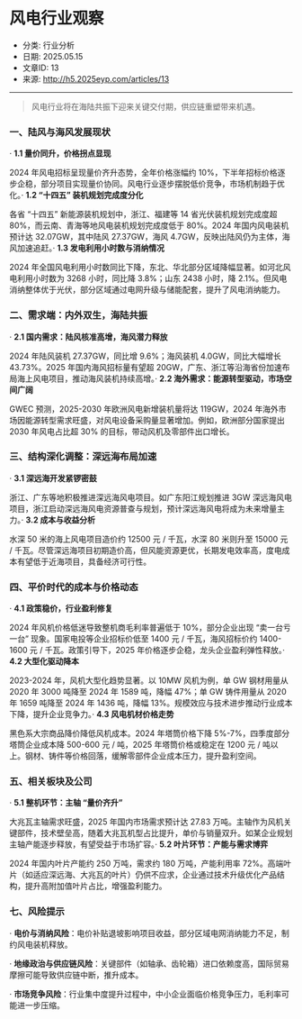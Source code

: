 # 风电行业观察
- 分类: 行业分析
- 日期: 2025.05.15
- 文章ID: 13
- 来源: http://h5.2025eyp.com/articles/13

---

> 风电行业将在海陆共振下迎来关键交付期，供应链重塑带来机遇。

### **一、陆风与海风发展现状**

· **1.1 量价同升，价格拐点显现**

2024 年风电招标呈现量价齐升态势，全年价格涨幅约 10%，下半年招标价格逐步企稳，部分项目实现量价协同。风电行业逐步摆脱低价竞争，市场机制趋于优化。· **1.2 “十四五” 装机规划完成度分化**

各省 “十四五” 新能源装机规划中，浙江、福建等 14 省光伏装机规划完成度超 80%，而云南、青海等地风电装机规划完成度低于 80%。2024 年国内风电装机预计达 32.07GW，其中陆风 27.37GW，海风 4.7GW，反映出陆风仍为主体，海风加速追赶。· **1.3 发电利用小时数与消纳情况**

2024 年全国风电利用小时数同比下降，东北、华北部分区域降幅显著。如河北风电利用小时数为 3268 小时，同比降 3.8%；山东 2438 小时，降 2.1%。但风电消纳整体优于光伏，部分区域通过电网升级与储能配套，提升了风电消纳能力。
### **二、需求端：内外双生，海陆共振**

· **2.1 国内需求：陆风核准高增，海风潜力释放**

2024 年陆风装机 27.37GW，同比增 9.6%；海风装机 4.0GW，同比大幅增长 43.73%。2025 年国内海风招标量有望超 20GW，广东、浙江等沿海省份加速布局海上风电项目，推动海风装机持续高增。· **2.2 海外需求：能源转型驱动，市场空间广阔**

GWEC 预测，2025-2030 年欧洲风电新增装机量将达 119GW，2024 年海外市场因能源转型需求旺盛，对风电设备采购量显著增加。例如，欧洲部分国家提出 2030 年风电占比超 30% 的目标，带动风机及零部件出口增长。
### **三、结构深化调整：深远海布局加速**

· **3.1 深远海开发紧锣密鼓**

浙江、广东等地积极推进深远海风电项目。如广东阳江规划推进 3GW 深远海风电项目，浙江启动深远海风电资源普查与规划，预计深远海风电将成为未来增量主力。· **3.2 成本与收益分析**

水深 50 米的海上风电项目造价约 12500 元 / 千瓦，水深 80 米则升至 15000 元 / 千瓦。尽管深远海项目初期造价高，但风能资源更优，长期发电效率高，度电成本有望低于近海项目，具备经济可行性。
### **四、平价时代的成本与价格动态**

· **4.1 政策稳价，行业盈利修复**

2024 年风机价格低迷导致整机商毛利率普遍低于 10%，部分企业出现 “卖一台亏一台” 现象。国家电投等企业招标价低至 1400 元 / 千瓦，海风招标价约 1400-1600 元 / 千瓦。政策引导下，2025 年价格逐步企稳，龙头企业盈利弹性释放。· **4.2 大型化驱动降本**

2023-2024 年，风机大型化趋势显著。以 10MW 风机为例，单 GW 钢材用量从 2020 年 3000 吨降至 2024 年 1589 吨，降幅 47%；单 GW 铸件用量从 2020 年 1659 吨降至 2024 年 1436 吨，降幅 13%。规模效应与技术进步推动行业成本下降，提升企业竞争力。· **4.3 风电机材价格走势**

黑色系大宗商品降价降低风机成本。2024 年塔筒价格下降 5%-7%，四季度部分塔筒企业成本降 500-600 元 / 吨，2025 年塔筒价格或稳定在 1200 元 / 吨以上。钢材、铸件等价格回落，缓解零部件企业成本压力，提升盈利空间。
### **五、相关板块及公司**

· **5.1 整机环节：主轴 “量价齐升”**

大兆瓦主轴需求旺盛，2025 年国内市场需求预计达 27.83 万吨。主轴作为风机关键部件，技术壁垒高，随着大兆瓦机型占比提升，单价与销量双升。如某企业规划主轴产能逐步释放，有望受益于市场扩容。· **5.2 叶片环节：产能与需求博弈**

2024 年国内叶片产能约 250 万吨，需求约 180 万吨，产能利用率 72%。高端叶片（如适应深远海、大兆瓦的叶片）仍供不应求，企业通过技术升级优化产品结构，提升高附加值叶片占比，增强盈利能力。
### **七、风险提示**

· **电价与消纳风险**：电价补贴退坡影响项目收益，部分区域电网消纳能力不足，制约风电装机释放。

· **地缘政治与供应链风险**：关键部件（如轴承、齿轮箱）进口依赖度高，国际贸易摩擦可能导致供应链中断，推升成本。

· **市场竞争风险**：行业集中度提升过程中，中小企业面临价格竞争压力，毛利率可能进一步压缩。
